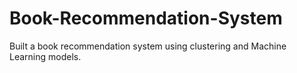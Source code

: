 # Book-Recommendation-System
Built a book recommendation system using clustering and Machine Learning models.
